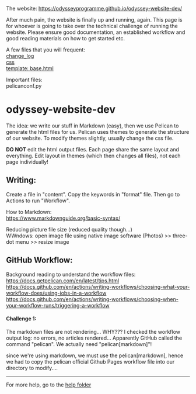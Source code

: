 The website: https://odysseyprogramme.github.io/odyssey-website-dev/

After much pain, the website is finally up and running, again. This page is for whoever is going to take over the technical challenge of running the website. Please ensure good documentation, an established workflow and good reading materials on how to get started etc.

A few files that you will frequent:  
[change_log](https://github.com/odysseyprogramme/odysseyprogramme.github.io/blob/main/help/change_log.md)  
[css](https://github.com/odysseyprogramme/odysseyprogramme.github.io/blob/main/themes/bricks/static/css/lamboz.css)  
[template: base.html](https://github.com/odysseyprogramme/odysseyprogramme.github.io/blob/main/themes/bricks/templates/base.html)

Important files:  
pelicanconf.py

# odyssey-website-dev
The idea: we write our stuff in Markdown (easy), then we use Pelican to generate the html files for us. Pelican uses themes to generate the structure of our website. To modify themes slightly, usually change the css file.

**DO NOT** edit the html output files. Each page share the same layout and everything. Edit layout in themes (which then changes all files), not each page individually!

## Writing:
Create a file in "content". Copy the keywords in "format" file. Then go to Actions to run "Workflow".

How to Markdown:  
https://www.markdownguide.org/basic-syntax/

Reducing picture file size (reduced quality though...)  
WWndows: open image file using native image software (Photos) >> three-dot menu >> resize image

## GitHub Workflow:
Background reading to understand the workflow files:  
https://docs.getpelican.com/en/latest/tips.html  
https://docs.github.com/en/actions/writing-workflows/choosing-what-your-workflow-does/using-jobs-in-a-workflow  
https://docs.github.com/en/actions/writing-workflows/choosing-when-your-workflow-runs/triggering-a-workflow  

#### Challenge 1:  
The markdown files are not rendering... WHY??? I checked the workflow output log: no errors, no articles rendered... Apparently GitHub called the command "pelican". We actually need "pelican[markdown]"!

since we're using markdown, we must use the pelican[markdown], hence we had to copy the pelican official Github Pages workflow file into our directory to modify....




___________________________________________________________________________________________

For more help, go to the [help folder](https://github.com/odysseyprogramme/odysseyprogramme.github.io/tree/main/help)



